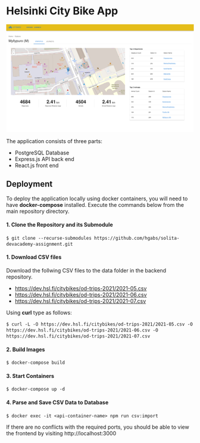 # Helsinki City Bike App

![App Image Preview](https://github.com/hgabs/solita-devacademy-assignment/raw/master/app.png)

The application consists of three parts:

- PostgreSQL Database
- Express.js API back end
- React.js front end

## Deployment

To deploy the application locally using docker containers, you will need to have **docker-compose** installed. Execute the commands below from the main repository directory.

#### 1. Clone the Repository and its Submodule

```console
$ git clone --recurse-submodules https://github.com/hgabs/solita-devacademy-assignment.git
```

#### 1. Download CSV files

Download the follwing CSV files to the data folder in the backend repository.
* <https://dev.hsl.fi/citybikes/od-trips-2021/2021-05.csv>
* <https://dev.hsl.fi/citybikes/od-trips-2021/2021-06.csv>
* <https://dev.hsl.fi/citybikes/od-trips-2021/2021-07.csv>

Using **curl** type as follows:

```console
$ curl -L -O https://dev.hsl.fi/citybikes/od-trips-2021/2021-05.csv -O https://dev.hsl.fi/citybikes/od-trips-2021/2021-06.csv -O https://dev.hsl.fi/citybikes/od-trips-2021/2021-07.csv
```

#### 2. Build Images

```consle
$ docker-compose build
```

#### 3. Start Containers

```console
$ docker-compose up -d
```

#### 4. Parse and Save CSV Data to Database

```console
$ docker exec -it <api-container-name> npm run csv:import
```

If there are no conflicts with the required ports, you should be able to view the frontend by visiting http://localhost:3000
